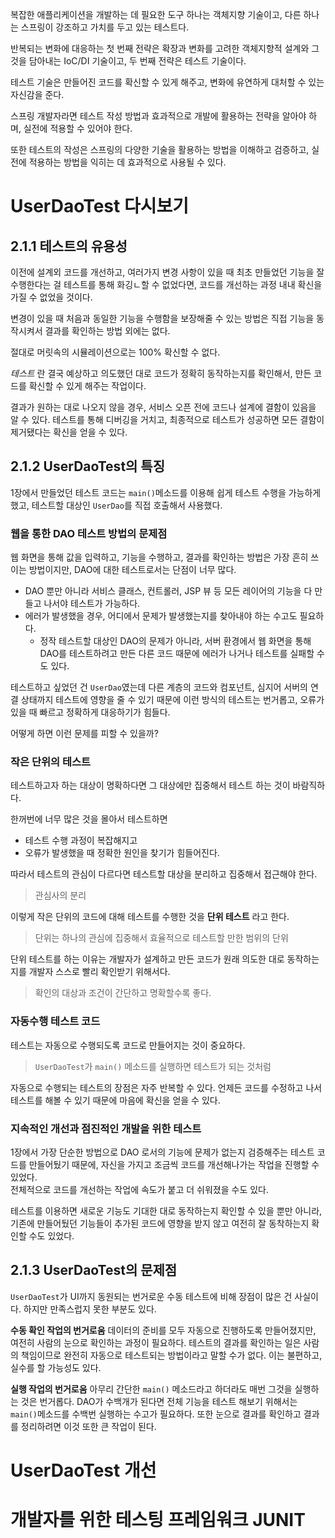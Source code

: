 
복잡한 애플리케이션을 개발하는 데 필요한 도구 하나는 객체지향 기술이고, 다른 하나는 스프링이 강조하고 가치를 두고 있는 테스트다.

반복되는 변화에 대응하는 첫 번째 전략은 확장과 변화를 고려한 객체지향적 설계와 그것을 담아내는 IoC/DI 기술이고, 두 번째 전략은 테스트 기술이다.

테스트 기술은 만들어진 코드를 확신할 수 있게 해주고, 변화에 유연하게 대처할 수 있는 자신감을 준다.

스프링 개발자라면 테스트 작성 방법과 효과적으로 개발에 활용하는 전략을 알아야 하며, 실전에 적용할 수 있어야 한다.

또한 테스트의 작성은 스프링의 다양한 기술을 활용하는 방법을 이해하고 검증하고, 실전에 적용하는 방법을 익히는 데 효과적으로 사용될 수 있다.


# UserDaoTest 다시보기

## 2.1.1 테스트의 유용성

이전에 설계외 코드를 개선하고, 여러가지 변경 사항이 있을 때 최초 만들었던 기능을 잘 수행한다는 걸 테스트를 통해 화깅ㄴ할 수 없었다면, 코드를 개선하는 과정 내내 확신을 가질 수 없었을 것이다.

변경이 있을 때 처음과 동일한 기능을 수행함을 보장해줄 수 있는 방법은 직접 기능을 동작시켜서 결과를 확인하는 방법 외에는 없다.

절대로 머릿속의 시뮬레이션으로는 100% 확신할 수 없다.

*테스트* 란 결국 예상하고 의도했던 대로 코드가 정확히 동작하는지를 확인해서, 만든 코드를 확신할 수 있게 해주는 작업이다.

결과가 원하는 대로 나오지 않을 경우, 서비스 오픈 전에 코드나 설계에 결함이 있음을 알 수 있다. 테스트를 통해 디버깅을 거치고, 최종적으로 테스트가 성공하면 모든 결함이 제거됐다는 확신을 얻을 수 있다.


## 2.1.2 UserDaoTest의 특징

1장에서 만들었던 테스트 코드는 `main()`메소드를 이용해 쉽게 테스트 수행을 가능하게 했고, 테스트할 대상인 `UserDao`를 직접 호출해서 사용했다.




### 웹을 통한 DAO 테스트 방법의 문제점

웹 화면을 통해 값을 입력하고, 기능을 수행하고, 결과를 확인하는 방법은 가장 흔히 쓰이는 방법이지만, DAO에 대한 테스트로서는 단점이 너무 많다.

- DAO 뿐만 아니라 서비스 클래스, 컨트롤러, JSP 뷰 등 모든 레이어의 기능을 다 만들고 나서야 테스트가 가능하다.
- 에러가 발생했을 경우, 어디에서 문제가 발생했는지를 찾아내야 하는 수고도 필요하다.  
   - 정작 테스트할 대상인 DAO의 문제가 아니라, 서버 환경에서 웹 화면을 통해 DAO를 테스트하려고 만든 다른 코드 때문에 에러가 나거나 테스트를 실패할 수도 있다.

테스트하고 싶었던 건 `UserDao`였는데 다른 계층의 코드와 컴포넌트, 심지어 서버의 연결 상태까지 테스트에 영향을 줄 수 있기 때문에 이런 방식의 테스트는 번거롭고, 오류가 있을 때 빠르고 정확하게 대응하기가 힘들다.

어떻게 하면 이런 문제를 피할 수 있을까?


### 작은 단위의 테스트

테스트하고자 하는 대상이 명확하다면 그 대상에만 집중해서 테스트 하는 것이 바람직하다.

한꺼번에 너무 많은 것을 몰아서 테스트하면
- 테스트 수행 과정이 복잡해지고
- 오류가 발생했을 때 정확한 원인을 찾기가 힘들어진다.

따라서 테스트의 관심이 다르다면 테스트할 대상을 분리하고 집중해서 접근해야 한다.
> 관심사의 분리

이렇게 작은 단위의 코드에 대해 테스트를 수행한 것을 **단위 테스트** 라고 한다.
> 단위는 하나의 관심에 집중해서 효율적으로 테스트할 만한 범위의 단위


단위 테스트를 하는 이유는 개발자가 설계하고 만든 코드가 원래 의도한 대로 동작하는지를 개발자 스스로 빨리 확인받기 위해서다.
> 확인의 대상과 조건이 간단하고 명확할수록 좋다.

### 자동수행 테스트 코드

테스트는 자동으로 수행되도록 코드로 만들어지는 것이 중요하다.
> `UserDaoTest`가 `main()` 메소드를 실행하면 테스트가 되는 것처럼

자동으로 수행되는 테스트의 장점은 자주 반복할 수 있다.
언제든 코드를 수정하고 나서 테스트를 해볼 수 있기 때문에 마음에 확신을 얻을 수 있다.


### 지속적인 개선과 점진적인 개발을 위한 테스트

1장에서 가장 단순한 방법으로 DAO 로서의 기능에 문제가 없는지 검증해주는 테스트 코드를 만들어뒀기 때문에, 자신을 가지고 조금씩 코드를 개선해나가는 작업을 진행할 수 있었다.  
전체적으로 코드를 개선하는 작업에 속도가 붙고 더 쉬워졌을 수도 있다.

테스트를 이용하면 새로운 기능도 기대한 대로 동작하는지 확인할 수 있을 뿐만 아니라, 기존에 만들어뒀던 기능들이 추가된 코드에 영향을 받지 않고 여전히 잘 동착하는지 확인할 수도 있었다.


## 2.1.3 UserDaoTest의 문제점

`UserDaoTest`가 UI까지 동원되는 번거로운 수동 테스트에 비해 장점이 많은 건 사실이다. 하지만 만족스럽지 못한 부분도 있다.


**수동 확인 작업의 번거로움** 데이터의 준비를 모두 자동으로 진행하도록 만들어졌지만, 여전히 사람의 눈으로 확인하는 과정이 필요하다.  테스트의 결과를 확인하는 일은 사람의 책임이므로 완전히 자동으로 테스트되는 방법이라고 말할 수가 없다. 이는 불편하고, 실수를 할 가능성도 있다.

**실행 작업의 번거로움** 아무리 간단한 `main()` 메소드라고 하더라도 매번 그것을 실행하는 것은 번거롭다. DAO가 수백개가 된다면 전체 기능을 테스트 해보기 위해서는 `main()`메소드를 수백번 실행하는 수고가 필요하다. 또한 눈으로 결과를 확인하고 결과를 정리하려면 이것 또한 큰 작업이 된다. 













































# UserDaoTest 개선




# 개발자를 위한 테스팅 프레임워크 JUNIT
